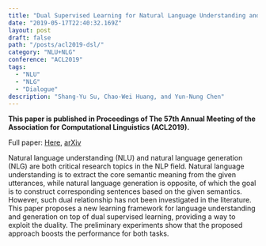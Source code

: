 ```yaml
---
title: "Dual Supervised Learning for Natural Language Understanding and Generation"
date: "2019-05-17T22:40:32.169Z"
layout: post
draft: false
path: "/posts/acl2019-dsl/"
category: "NLU+NLG"
conference: "ACL2019"
tags:
  - "NLU"
  - "NLG"
  - "Dialogue"
description: "Shang-Yu Su, Chao-Wei Huang, and Yun-Nung Chen"
---
```


<b>This paper is published in Proceedings of The 57th Annual Meeting of the Association for Computational Linguistics (ACL2019).</b>


Full paper:
<a href="./ACL_2019___Dual_Supervised_Learning2.pdf" target="_blank">Here</a>,
<a href="https://arxiv.org/abs/1905.06196" target="_blank">arXiv</a>


Natural language understanding (NLU) and natural language generation (NLG) are both critical research topics in the NLP field.
Natural language understanding is to extract the core semantic meaning from the given utterances, while natural language generation is opposite, of which the goal is to construct corresponding sentences based on the given semantics. 
However, such dual relationship has not been investigated in the literature.
This paper proposes a new learning framework for language understanding and generation on top of dual supervised learning, providing a way to exploit the duality.
The preliminary experiments show that the proposed approach boosts the performance for both tasks. 